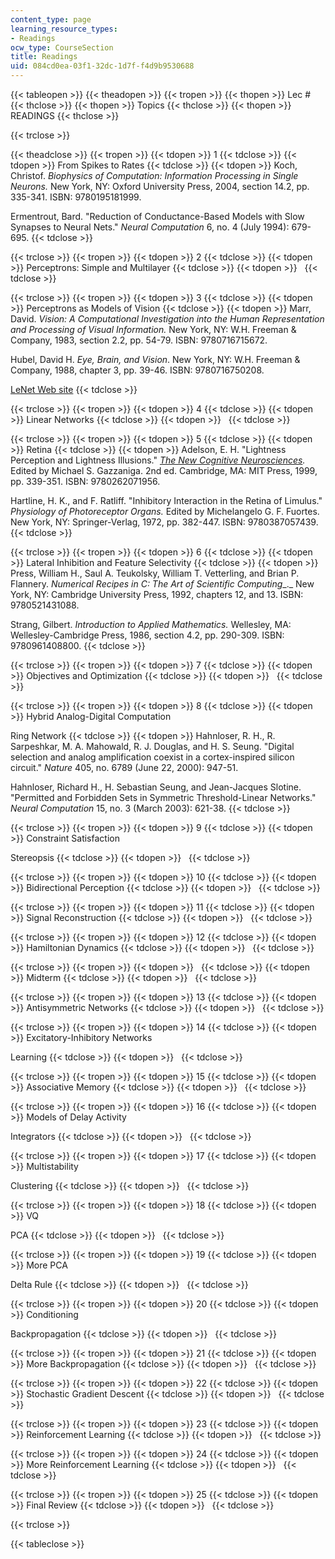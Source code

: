 ```yaml
---
content_type: page
learning_resource_types:
- Readings
ocw_type: CourseSection
title: Readings
uid: 084cd0ea-03f1-32dc-1d7f-f4d9b9530688
---
```


{{< tableopen >}}
{{< theadopen >}}
{{< tropen >}}
{{< thopen >}}
Lec #
{{< thclose >}}
{{< thopen >}}
Topics
{{< thclose >}}
{{< thopen >}}
READINGS
{{< thclose >}}

{{< trclose >}}

{{< theadclose >}}
{{< tropen >}}
{{< tdopen >}}
1
{{< tdclose >}}
{{< tdopen >}}
From Spikes to Rates
{{< tdclose >}}
{{< tdopen >}}
Koch, Christof. _Biophysics of Computation: Information Processing in Single Neurons._ New York, NY: Oxford University Press, 2004, section 14.2, pp. 335-341. ISBN: 9780195181999.  
  
Ermentrout, Bard. "Reduction of Conductance-Based Models with Slow Synapses to Neural Nets." _Neural Computation_ 6, no. 4 (July 1994): 679-695.
{{< tdclose >}}

{{< trclose >}}
{{< tropen >}}
{{< tdopen >}}
2
{{< tdclose >}}
{{< tdopen >}}
Perceptrons: Simple and Multilayer
{{< tdclose >}}
{{< tdopen >}}
 
{{< tdclose >}}

{{< trclose >}}
{{< tropen >}}
{{< tdopen >}}
3
{{< tdclose >}}
{{< tdopen >}}
Perceptrons as Models of Vision
{{< tdclose >}}
{{< tdopen >}}
Marr, David. _Vision: A Computational Investigation into the Human Representation and Processing of Visual Information._ New York, NY: W.H. Freeman & Company, 1983, section 2.2, pp. 54-79. ISBN: 9780716715672.  
  
Hubel, David H. _Eye, Brain, and Vision_. New York, NY: W.H. Freeman & Company, 1988, chapter 3, pp. 39-46. ISBN: 9780716750208.  
  
[LeNet Web site](http://yann.lecun.com/exdb/lenet/index.html)
{{< tdclose >}}

{{< trclose >}}
{{< tropen >}}
{{< tdopen >}}
4
{{< tdclose >}}
{{< tdopen >}}
Linear Networks
{{< tdclose >}}
{{< tdopen >}}
 
{{< tdclose >}}

{{< trclose >}}
{{< tropen >}}
{{< tdopen >}}
5
{{< tdclose >}}
{{< tdopen >}}
Retina
{{< tdclose >}}
{{< tdopen >}}
Adelson, E. H. "Lightness Perception and Lightness Illusions." [_The New Cognitive Neurosciences_](https://www.amazon.com/New-Cognitive-Neurosciences-Second/dp/0262071959)_._ Edited by Michael S. Gazzaniga. 2nd ed. Cambridge, MA: MIT Press, 1999, pp. 339-351. ISBN: 9780262071956.  
  
Hartline, H. K., and F. Ratliff. "Inhibitory Interaction in the Retina of Limulus." _Physiology of Photoreceptor Organs._ Edited by Michelangelo G. F. Fuortes. New York, NY: Springer-Verlag, 1972, pp. 382-447. ISBN: 9780387057439.
{{< tdclose >}}

{{< trclose >}}
{{< tropen >}}
{{< tdopen >}}
6
{{< tdclose >}}
{{< tdopen >}}
Lateral Inhibition and Feature Selectivity
{{< tdclose >}}
{{< tdopen >}}
Press, William H., Saul A. Teukolsky, William T. Vetterling, and Brian P. Flannery. _Numerical Recipes in C: The Art of Scientific Computing__._ New York, NY: Cambridge University Press, 1992, chapters 12, and 13. ISBN: 9780521431088.  
  
Strang, Gilbert. _Introduction to Applied Mathematics._ Wellesley, MA: Wellesley-Cambridge Press, 1986, section 4.2, pp. 290-309. ISBN: 9780961408800.
{{< tdclose >}}

{{< trclose >}}
{{< tropen >}}
{{< tdopen >}}
7
{{< tdclose >}}
{{< tdopen >}}
Objectives and Optimization
{{< tdclose >}}
{{< tdopen >}}
 
{{< tdclose >}}

{{< trclose >}}
{{< tropen >}}
{{< tdopen >}}
8
{{< tdclose >}}
{{< tdopen >}}
Hybrid Analog-Digital Computation  
  
Ring Network
{{< tdclose >}}
{{< tdopen >}}
Hahnloser, R. H., R. Sarpeshkar, M. A. Mahowald, R. J. Douglas, and H. S. Seung. "Digital selection and analog amplification coexist in a cortex-inspired silicon circuit." _Nature_ 405, no. 6789 (June 22, 2000): 947-51.  
  
Hahnloser, Richard H., H. Sebastian Seung, and Jean-Jacques Slotine. "Permitted and Forbidden Sets in Symmetric Threshold-Linear Networks." _Neural Computation_ 15, no. 3 (March 2003): 621-38.
{{< tdclose >}}

{{< trclose >}}
{{< tropen >}}
{{< tdopen >}}
9
{{< tdclose >}}
{{< tdopen >}}
Constraint Satisfaction  
  
Stereopsis
{{< tdclose >}}
{{< tdopen >}}
 
{{< tdclose >}}

{{< trclose >}}
{{< tropen >}}
{{< tdopen >}}
10
{{< tdclose >}}
{{< tdopen >}}
Bidirectional Perception
{{< tdclose >}}
{{< tdopen >}}
 
{{< tdclose >}}

{{< trclose >}}
{{< tropen >}}
{{< tdopen >}}
11
{{< tdclose >}}
{{< tdopen >}}
Signal Reconstruction
{{< tdclose >}}
{{< tdopen >}}
 
{{< tdclose >}}

{{< trclose >}}
{{< tropen >}}
{{< tdopen >}}
12
{{< tdclose >}}
{{< tdopen >}}
Hamiltonian Dynamics
{{< tdclose >}}
{{< tdopen >}}
 
{{< tdclose >}}

{{< trclose >}}
{{< tropen >}}
{{< tdopen >}}
 
{{< tdclose >}}
{{< tdopen >}}
Midterm
{{< tdclose >}}
{{< tdopen >}}
 
{{< tdclose >}}

{{< trclose >}}
{{< tropen >}}
{{< tdopen >}}
13
{{< tdclose >}}
{{< tdopen >}}
Antisymmetric Networks
{{< tdclose >}}
{{< tdopen >}}
 
{{< tdclose >}}

{{< trclose >}}
{{< tropen >}}
{{< tdopen >}}
14
{{< tdclose >}}
{{< tdopen >}}
Excitatory-Inhibitory Networks  
  
Learning
{{< tdclose >}}
{{< tdopen >}}
 
{{< tdclose >}}

{{< trclose >}}
{{< tropen >}}
{{< tdopen >}}
15
{{< tdclose >}}
{{< tdopen >}}
Associative Memory
{{< tdclose >}}
{{< tdopen >}}
 
{{< tdclose >}}

{{< trclose >}}
{{< tropen >}}
{{< tdopen >}}
16
{{< tdclose >}}
{{< tdopen >}}
Models of Delay Activity  
  
Integrators
{{< tdclose >}}
{{< tdopen >}}
 
{{< tdclose >}}

{{< trclose >}}
{{< tropen >}}
{{< tdopen >}}
17
{{< tdclose >}}
{{< tdopen >}}
Multistability  
  
Clustering
{{< tdclose >}}
{{< tdopen >}}
 
{{< tdclose >}}

{{< trclose >}}
{{< tropen >}}
{{< tdopen >}}
18
{{< tdclose >}}
{{< tdopen >}}
VQ  
  
PCA
{{< tdclose >}}
{{< tdopen >}}
 
{{< tdclose >}}

{{< trclose >}}
{{< tropen >}}
{{< tdopen >}}
19
{{< tdclose >}}
{{< tdopen >}}
More PCA  
  
Delta Rule
{{< tdclose >}}
{{< tdopen >}}
 
{{< tdclose >}}

{{< trclose >}}
{{< tropen >}}
{{< tdopen >}}
20
{{< tdclose >}}
{{< tdopen >}}
Conditioning  
  
Backpropagation
{{< tdclose >}}
{{< tdopen >}}
 
{{< tdclose >}}

{{< trclose >}}
{{< tropen >}}
{{< tdopen >}}
21
{{< tdclose >}}
{{< tdopen >}}
More Backpropagation
{{< tdclose >}}
{{< tdopen >}}
 
{{< tdclose >}}

{{< trclose >}}
{{< tropen >}}
{{< tdopen >}}
22
{{< tdclose >}}
{{< tdopen >}}
Stochastic Gradient Descent
{{< tdclose >}}
{{< tdopen >}}
 
{{< tdclose >}}

{{< trclose >}}
{{< tropen >}}
{{< tdopen >}}
23
{{< tdclose >}}
{{< tdopen >}}
Reinforcement Learning
{{< tdclose >}}
{{< tdopen >}}
 
{{< tdclose >}}

{{< trclose >}}
{{< tropen >}}
{{< tdopen >}}
24
{{< tdclose >}}
{{< tdopen >}}
More Reinforcement Learning
{{< tdclose >}}
{{< tdopen >}}
 
{{< tdclose >}}

{{< trclose >}}
{{< tropen >}}
{{< tdopen >}}
25
{{< tdclose >}}
{{< tdopen >}}
Final Review
{{< tdclose >}}
{{< tdopen >}}
 
{{< tdclose >}}

{{< trclose >}}

{{< tableclose >}}